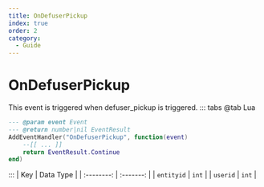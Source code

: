 ```yaml
---
title: OnDefuserPickup
index: true
order: 2
category:
  - Guide
---
```


# OnDefuserPickup
This event is triggered when defuser_pickup is triggered.
::: tabs
@tab Lua
```lua
--- @param event Event
--- @return number|nil EventResult
AddEventHandler("OnDefuserPickup", function(event)
    --[[ ... ]]
    return EventResult.Continue
end)
```

:::
|     Key    | Data Type |
| :--------: | :-------: |
| `entityid` |   `int`   |
|  `userid`  |   `int`   |